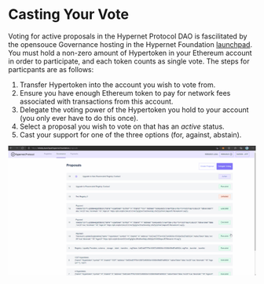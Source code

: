 # Casting Your Vote

Voting for active proposals in the Hypernet Protocol DAO is fascilitated by the opensouce Governance hosting in the
Hypernet Foundation [launchpad](rinkeby.launchpad.hypernet.foundation). You must hold a non-zero amount of Hypertoken 
in your Ethereum account in order to participate, and each token counts as single vote. The steps for particpants are 
as follows:

1. Transfer Hypertoken into the account you wish to vote from.
2. Ensure you have enough Ethereum token to pay for network fees associated with transactions from this account. 
3. Delegate the voting power of the Hypertoken you hold to your account (you only ever have to do this once).
4. Select a proposal you wish to vote on that has an *active* status.
5. Cast your support for one of the three options (for, against, abstain).

![Screen capture of the voting process.](/documentation/images/Governance-Proposal-Vote.gif)